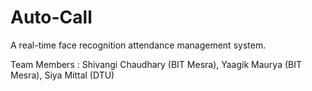 # Auto-Call

A real-time face recognition attendance management system.

Team Members : Shivangi Chaudhary (BIT Mesra), Yaagik Maurya (BIT Mesra), Siya Mittal (DTU)
